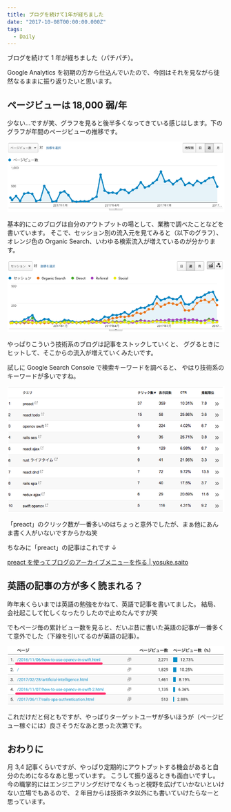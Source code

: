 ```yaml
---
title: ブログを続けて1年が経ちました
date: "2017-10-08T00:00:00.000Z"
tags:
  - Daily
---
```


ブログを続けて 1 年が経ちました（パチパチ）。

Google Analytics を初期の方から仕込んでいたので、今回はそれを見ながら徒然なるままに振り返りたいと思います。

## **ページビューは 18,000 弱/年**

少ない...ですが笑、グラフを見ると後半多くなってきている感じはします。下のグラフが年間のページビューの推移です。

![pageview](./2017-10-08-pageview.png)

基本的にこのブログは自分のアウトプットの場として、業務で調べたことなどを書いています。
そこで、セッション別の流入元を見てみると（以下のグラフ）、オレンジ色の Organic Search、いわゆる検索流入が増えているのが分かります。

![session](./2017-10-08-session.png)

やっぱりこういう技術系のブログは記事をストックしていくと、
ググるときにヒットして、そこからの流入が増えていくみたいです。

試しに Google Search Console で検索キーワードを調べると、
やはり技術系のキーワードが多いですね。

![query](./2017-10-08-query.png)

「preact」のクリック数が一番多いのはちょっと意外でしたが、まぁ他にあんま書く人がいないですからかね笑

ちなみに「preact」の記事はこれです ↓

[preact を使ってブログのアーカイブメニューを作る \| yosuke.saito](https://saitoxu.io/2017/07/01/jekyll-archive-preact.html)

## **英語の記事の方が多く読まれる？**

昨年末くらいまでは英語の勉強をかねて、英語で記事を書いてました。
結局、会社起こして忙しくなったりしたので止めたんですが笑

でもページ毎の累計ビュー数を見ると、だいぶ昔に書いた英語の記事が一番多くて意外でした（下線を引いてるのが英語の記事）。

![pages](./2017-10-08-pages.png)

これだけだと何ともですが、やっぱりターゲットユーザが多いほうが（ページビュー稼ぐには）良さそうだなあと思った次第です。

## **おわりに**

月 3,4 記事くらいですが、やっぱり定期的にアウトプットする機会があると自分のためになるなあと思っています。
こうして振り返るときも面白いですし。
今の職掌的にはエンジニアリングだけでなくもっと視野を広げていかないといけない立場でもあるので、
2 年目からは技術ネタ以外にも書いていけたらなーと思っています。
